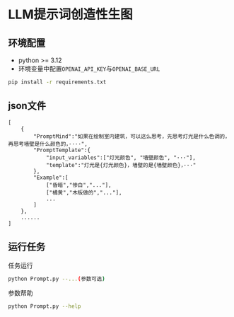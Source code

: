 # LLM提示词创造性生图

## 环境配置
* python >= 3.12
* 环境变量中配置`OPENAI_API_KEY`与`OPENAI_BASE_URL`
```bash
pip install -r requirements.txt
```

## json文件
```
[    
    {
        "PromptMind":"如果在绘制室内建筑，可以这么思考，先思考灯光是什么色调的，再思考墙壁是什么颜色的，····",
        "PromptTemplate":{
            "input_variables":["灯光颜色", "墙壁颜色", "···"],
            "template":"灯光是{灯光颜色}，墙壁的是{墙壁颜色}，···"
        },
        "Example":[
            ["昏暗","惨白","..."],
            ["橘黄","木板做的","..."],
            ...
        ]
    },
    ......
]
```

## 运行任务
任务运行
```bash
python Prompt.py --...(参数可选)
```
参数帮助
```bash
python Prompt.py --help
```